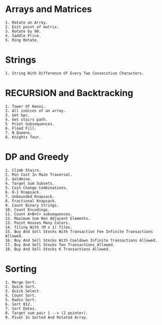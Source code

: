 # Arrays and Matrices
    1. Rotate an Array.
    2. Exit point of matrix.
    3. Rotate by 90.
    4. Saddle Price.
    5. Ring Rotate.

# Strings
    1. String With Difference Of Every Two Consecutive Characters.

# RECURSION and Backtracking
    1. Tower Of Hanoi.
    2. All indices of an array.
    3. Get kpc.
    4. Get stairs path.
    5  Print Subsequences.
    6. Flood Fill.
    7. N_Queens.
    8. Knights Tour.

# DP and Greedy
    1. Climb Stairs.
    2. Min Cost In Maze Traversal.
    3. Goldmine.
    4. Target Sum Subsets.
    5. Coin Change Combinations.
    6. 0-1 Knapsack.
    7. Unbounded Knapsack.
    8. Fractional Knapsack.
    9. Count Binary Strings.
    10. Count Encodings.
    11. Count A+B+C+ subsequences.
    12. Maximum Sum Non Adjacent Elements.
    13. Paint Houses Many Colors.
    14. Tiling With (M x 1) Tiles.
    15. Buy And Sell Stocks With Transaction Fee Infinite Transactions Allowed.
    16. Buy And Sell Stocks With Cooldown Infinite Transactions Allowed.
    17. Buy And Sell Stocks Two Transactions Allowed.
    18. Buy And Sell Stocks K Transactions Allowed.
        
# Sorting 
    1. Merge Sort.
    2. Quick Sort.
    3. Quick Select.
    4. Count Sort.
    5. Radix Sort.
    6. Sort 012.
    7. Sort Dates.
    8. Target sum pair 1 --> (2 pointer).
    9. Pivot In Sorted And Rotated Array.

    
    

    

    
    
